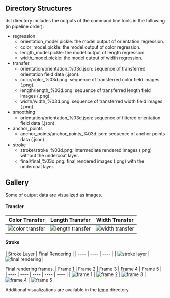 ## Directory Structures

dst directory includes the outputs of the command line tools in the following (in pipeline order):

- regression
  - orientation_model.pickle: the model output of orientation regression.
  - color_model.pickle: the model output of color regression.
  - length_model.pickle: the model output of length regression.
  - width_model.pickle: the model output of width regression.
- transfer
  - orientation/orientation_%03d.json: sequence of transferred orientation field data (.json).
  - color/color_%03d.png: sequence of transferred color field images (.png).
  - length/length_%03d.png: sequence of transferred length field images (.png).
  - width/width_%03d.png: sequence of transferred width field images (.png).
- smoothing
  - orientation/orientation_%03d.json: sequence of filtered orientation field data (.json).
- anchor_points
  - anchor_points/anchor_points_%03d.json: sequence of anchor points data (.json)
- stroke
  - stroke/stroke_%03d.png: intermediate rendered images (.png) without the undercoat layer.
  - final/final_%03d.png: final rendered images (.png) with the undercoat layer.

## Gallery

Some of output data are visualized as images.

#### Transfer

|  Color Transfer  |  Length Transfer  | Width Transfer |
| ---- | ---- | ---- |
|  ![color transfer](transfer/color/color_001.png)  | ![length transfer](transfer/length/length_001.png)   | ![width transfer](transfer/width/width_001.png)   |

#### Stroke

|  Stroke Layer  |  Final Rendering  | 
| ---- | ---- | ---- |
|  ![stroke layer](stroke/stroke/stroke_001.png)  | ![final rendering](stroke/final/final_001.png)   |

Final rendering frames.
|  Frame 1  |  Frame 2  |  Frame 3  |  Frame 4 |  Frame 5  |  
| ---- | ---- | ---- | ---- | ---- |
|  ![frame 1](stroke/final/final_001.png)  | ![frame 2](stroke/final/final_002.png)   | ![frame 3](stroke/final/final_003.png)   | ![frame 4](stroke/final/final_004.png)   | ![frame 5](stroke/final/final_005.png)   |


Additional visualizations are available in the [temp](../temp) directory.